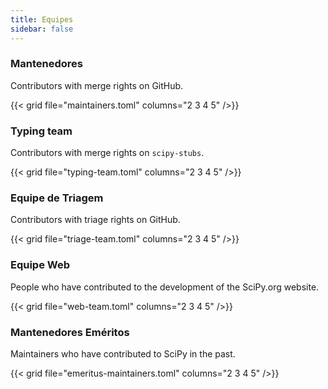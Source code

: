 ```yaml
---
title: Equipes
sidebar: false
---
```


### Mantenedores

Contributors with merge rights on GitHub.

{{< grid file="maintainers.toml" columns="2 3 4 5" />}}

### Typing team

Contributors with merge rights on `scipy-stubs`.

{{< grid file="typing-team.toml" columns="2 3 4 5" />}}

### Equipe de Triagem

Contributors with triage rights on GitHub.

{{< grid file="triage-team.toml" columns="2 3 4 5" />}}

### Equipe Web

People who have contributed to the development of the SciPy.org website.

{{< grid file="web-team.toml" columns="2 3 4 5" />}}

### Mantenedores Eméritos

Maintainers who have contributed to SciPy in the past.

{{< grid file="emeritus-maintainers.toml" columns="2 3 4 5" />}}
